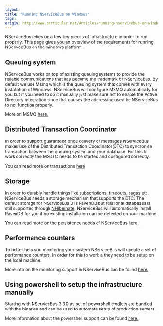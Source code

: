 ```yaml
---
layout:
title: "Running NServiceBus on Windows"
tags: 
origin: http://www.particular.net/Articles/running-nservicebus-on-windows
---
```

NServiceBus relies on a few key pieces of infrastructure in order to run properly. This page gives you an overview of the requirements for running NSerivceBus on the windows platform.

Queuing system
--------------

NServiceBus works on top of existing queuing systems to provide the reliable communications that has become the trademark of NServiceBus. By default we use Msmq which is the queuing system that comes with every installation of Windows. NServiceBus will configure MSMQ automatically for you but if you need to do it manually just make sure not to enable the Active Directory integration since that causes the addressing used be NServiceBus to not function properly. 

More on MSMQ [here.](msmq-information)

Distributed Transaction Coordinator
-----------------------------------

In order to support guaranteed once delivery of messages NServiceBus makes use of the Distributed Transaction Coordinator(DTC) to syncronise transaction between the queuing system and your database. For this to work correctly the MSDTC needs to be started and configured correctly. 

You can read more on transactions
[here](transactions-message-processing)

Storage
-------

In order to durably handle things like subscriptions, timeouts, sagas etc. NServiceBus needs a storage mechanism that supports the DTC. The default storage for NServiceBus 3 is RavenDB but relational databases is still supported through
[NHibernate](relational-persistence-using-nhibernate). NServiceBus will automatically install RavenDB for you if no existing installation can be detected on your machine. 

You can read more on the persistence needs of NServiceBus
[here.](persistence-in-nservicebus)

Performance counters
--------------------

To better help you monitoring your system NServiceBus will update a set of performance counters. In order for this to work a they need to be setup on the local machine. 

More info on the monitoring support in NServiceBus can be found
[here.](monitoring-nservicebus-endpoints)

Using powershell to setup the infrastructure manually
-----------------------------------------------------

Starting with NServiceBus 3.3.0 as set of powershell cmdlets are bundled with the binaries and can be used to automate setup of production servers. 

More information about the powershell support can be found
[here.](managing-nservicebus-using-powershell)

